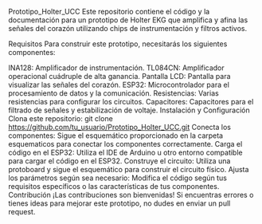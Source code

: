 Prototipo_Holter_UCC
Este repositorio contiene el código y la documentación para un prototipo de Holter EKG que amplifica y afina las señales del corazón utilizando chips de instrumentación y filtros activos.

Requisitos
Para construir este prototipo, necesitarás los siguientes componentes:

INA128: Amplificador de instrumentación.
TL084CN: Amplificador operacional cuádruple de alta ganancia.
Pantalla LCD: Pantalla para visualizar las señales del corazón.
ESP32: Microcontrolador para el procesamiento de datos y la comunicación.
Resistencias: Varias resistencias para configurar los circuitos.
Capacitores: Capacitores para el filtrado de señales y estabilización de voltaje.
Instalación y Configuración
Clona este repositorio: git clone https://github.com/tu_usuario/Prototipo_Holter_UCC.git
Conecta los componentes: Sigue el esquemático proporcionado en la carpeta esquematicos para conectar los componentes correctamente.
Carga el código en el ESP32: Utiliza el IDE de Arduino u otro entorno compatible para cargar el código en el ESP32.
Construye el circuito: Utiliza una protoboard y sigue el esquemático para construir el circuito físico.
Ajusta los parámetros según sea necesario: Modifica el código según tus requisitos específicos o las características de tus componentes.
Contribución
¡Las contribuciones son bienvenidas! Si encuentras errores o tienes ideas para mejorar este prototipo, no dudes en enviar un pull request.
